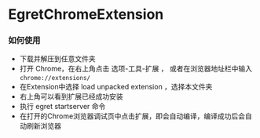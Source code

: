 EgretChromeExtension
====================

### 如何使用
* 下载并解压到任意文件夹
* 打开 Chrome，在右上角点击 选项-工具-扩展 ， 或者在浏览器地址栏中输入 ``` chrome://extensions/ ```
* 在Extension中选择 load unpacked extension ，选择本文件夹 
* 右上角可以看到扩展已经成功安装
* 执行 egret startserver 命令
* 在打开的Chrome浏览器调试页中点击扩展，即会自动编译，编译成功后会自动刷新浏览器



